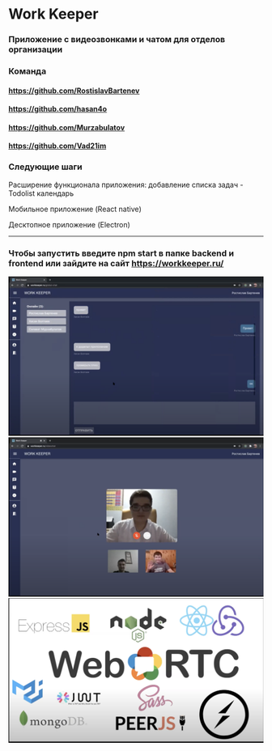 # Work Keeper

### Приложение с видеозвонками и чатом для отделов организации 

### Команда 

#### https://github.com/RostislavBartenev
#### https://github.com/hasan4o
#### https://github.com/Murzabulatov
#### https://github.com/Vad21im

### Следующие шаги

Расширение функционала приложения:
добавление списка задач - Todolist
календарь

Мобильное приложение (React native)

Десктопное приложение (Electron)


<hr />

### Чтобы запуcтить введите npm start в папке backend и frontend или зайдите на сайт https://workkeeper.ru/

![](Info/chat.png )
![](Info/videochat.png )
![](Info/tech.png )
